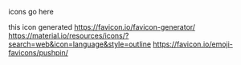 icons go here

this icon generated https://favicon.io/favicon-generator/
https://material.io/resources/icons/?search=web&icon=language&style=outline
https://favicon.io/emoji-favicons/pushpin/

